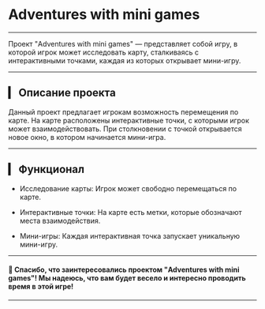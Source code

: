 #  Adventures with mini games

---

Проект "Adventures with mini games" — представляет собой игру, в которой игрок может исследовать карту, сталкиваясь с интерактивными точками, каждая из которых открывает мини-игру.

---

## ▎ Описание проекта

Данный проект предлагает игрокам возможность перемещения по карте. На карте расположены интерактивные точки, с которыми игрок может взаимодействовать. При столкновении с точкой открывается новое окно, в котором начинается мини-игра.

---

## ▎ Функционал

- Исследование карты: Игрок может свободно перемещаться по карте.
  
- Интерактивные точки: На карте есть метки, которые обозначают места взаимодействия.

- Мини-игры: Каждая интерактивная точка запускает уникальную мини-игру.

---


#### 🌟 Спасибо, что заинтересовались проектом "Adventures with mini games"! Мы надеюсь, что вам будет весело и интересно проводить время в этой игре!

---
